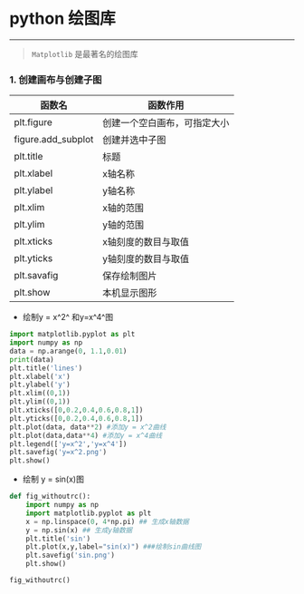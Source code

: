 # python 绘图库
---
> `Matplotlib` 是最著名的绘图库
### 1. 创建画布与创建子图

|函数名     |函数作用                   |
| -------- | ----------------------------------- |
|plt.figure|创建一个空白画布，可指定大小|
|figure.add_subplot| 创建并选中子图|
|plt.title|标题|
|plt.xlabel|x轴名称|
|plt.ylabel|y轴名称|
|plt.xlim|x轴的范围|
|plt.ylim|y轴的范围|
|plt.xticks|x轴刻度的数目与取值|
|plt.yticks|y轴刻度的数目与取值|
|plt.savafig|保存绘制图片|
|plt.show|本机显示图形|

* 绘制y = x^2^ 和y=x^4^图
```python
import matplotlib.pyplot as plt
import numpy as np
data = np.arange(0, 1.1,0.01)
print(data)
plt.title('lines')
plt.xlabel('x')
plt.ylabel('y')
plt.xlim((0,1))
plt.ylim((0,1))
plt.xticks([0,0.2,0.4,0.6,0.8,1])
plt.yticks([0,0.2,0.4,0.6,0.8,1])
plt.plot(data, data**2) #添加y = x^2曲线
plt.plot(data,data**4) #添加y = x^4曲线
plt.legend(['y=x^2','y=x^4'])
plt.savefig('y=x^2.png')
plt.show()
```
* 绘制 y = sin(x)图
```python
def fig_withoutrc():
    import numpy as np
    import matplotlib.pyplot as plt
    x = np.linspace(0, 4*np.pi) ## 生成x轴数据
    y = np.sin(x) ## 生成y轴数据
    plt.title('sin')
    plt.plot(x,y,label="sin(x)") ###绘制sin曲线图
    plt.savefig('sin.png')
    plt.show()

fig_withoutrc()
```
